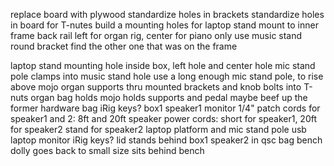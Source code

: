replace board with plywood
standardize holes in brackets
standardize holes in board for T-nutes
build a mounting holes for laptop stand
  mount to inner frame back rail
    left for organ rig, center for piano only
    use music stand round bracket
    find the other one that was on the frame


laptop stand mounting hole
  inside box, left hole and center hole
    mic stand pole clamps into music stand hole
    use a long enough mic stand pole, to rise above mojo
organ supports thru mounted brackets and knob bolts into T-nuts
organ bag 
	holds mojo
	holds supports and pedal
	maybe beef up the former hardware bag
	iRig keys?
box1
	speaker1
	monitor 1/4" patch cords for speaker1 and 2: 8ft and 20ft
	speaker power cords: short for speaker1, 20ft for speaker2
	stand for speaker2
	laptop platform and mic stand pole
	usb laptop monitor
	iRig keys?
	lid stands behind box1
speaker2 in qsc bag
bench
dolly
	goes back to small size
sits behind bench